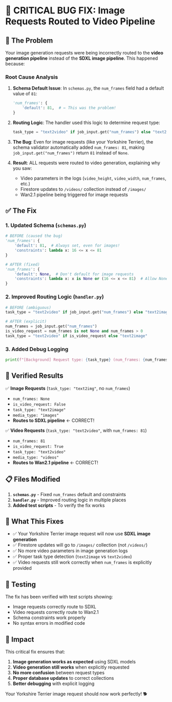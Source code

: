 # 🐛 CRITICAL BUG FIX: Image Requests Routed to Video Pipeline

## 🚨 The Problem

Your image generation requests were being incorrectly routed to the **video generation pipeline** instead of the **SDXL image pipeline**. This happened because:

### Root Cause Analysis

1. **Schema Default Issue**: In `schemas.py`, the `num_frames` field had a default value of `81`:
   ```python
   'num_frames': {
       'default': 81,  # ← This was the problem!
   }
   ```

2. **Routing Logic**: The handler used this logic to determine request type:
   ```python
   task_type = "text2video" if job_input.get("num_frames") else "text2image"
   ```

3. **The Bug**: Even for image requests (like your Yorkshire Terrier), the schema validator automatically added `num_frames: 81`, making `job_input.get("num_frames")` return `81` instead of `None`.

4. **Result**: ALL requests were routed to video generation, explaining why you saw:
   - Video parameters in the logs (`video_height`, `video_width`, `num_frames`, etc.)
   - Firestore updates to `/videos/` collection instead of `/images/`
   - Wan2.1 pipeline being triggered for image requests

## ✅ The Fix

### 1. Updated Schema (`schemas.py`)
```python
# BEFORE (caused the bug)
'num_frames': {
    'default': 81,  # Always set, even for images!
    'constraints': lambda x: 16 <= x <= 81
}

# AFTER (fixed)
'num_frames': {
    'default': None,  # Don't default for image requests
    'constraints': lambda x: x is None or (16 <= x <= 81)  # Allow None
}
```

### 2. Improved Routing Logic (`handler.py`)
```python
# BEFORE (ambiguous)
task_type = "text2video" if job_input.get("num_frames") else "text2image"

# AFTER (explicit)
num_frames = job_input.get("num_frames")
is_video_request = num_frames is not None and num_frames > 0
task_type = "text2video" if is_video_request else "text2image"
```

### 3. Added Debug Logging
```python
print(f"[Background] Request type: {task_type} (num_frames: {num_frames})")
```

## 🎯 Verified Results

✅ **Image Requests** (`task_type: "text2img"`, no `num_frames`)
- `num_frames: None`
- `is_video_request: False` 
- `task_type: "text2image"`
- `media_type: "images"`
- **Routes to SDXL pipeline** ← CORRECT!

✅ **Video Requests** (`task_type: "text2video"`, with `num_frames: 81`)
- `num_frames: 81`
- `is_video_request: True`
- `task_type: "text2video"`
- `media_type: "videos"`  
- **Routes to Wan2.1 pipeline** ← CORRECT!

## 📋 Files Modified

1. **`schemas.py`** - Fixed `num_frames` default and constraints
2. **`handler.py`** - Improved routing logic in multiple places
3. **Added test scripts** - To verify the fix works

## 🚀 What This Fixes

- ✅ Your Yorkshire Terrier image request will now use **SDXL image generation**
- ✅ Firestore updates will go to `/images/` collection (not `/videos/`)
- ✅ No more video parameters in image generation logs
- ✅ Proper task type detection (`text2image` vs `text2video`)
- ✅ Video requests still work correctly when `num_frames` is explicitly provided

## 🔧 Testing

The fix has been verified with test scripts showing:
- Image requests correctly route to SDXL
- Video requests correctly route to Wan2.1
- Schema constraints work properly
- No syntax errors in modified code

## 🎉 Impact

This critical fix ensures that:
1. **Image generation works as expected** using SDXL models
2. **Video generation still works** when explicitly requested  
3. **No more confusion** between request types
4. **Proper database updates** to correct collections
5. **Better debugging** with explicit logging

Your Yorkshire Terrier image request should now work perfectly! 🐕
